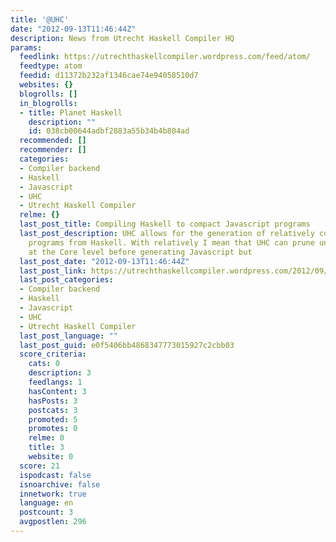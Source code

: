 ```yaml
---
title: '@UHC'
date: "2012-09-13T11:46:44Z"
description: News from Utrecht Haskell Compiler HQ
params:
  feedlink: https://utrechthaskellcompiler.wordpress.com/feed/atom/
  feedtype: atom
  feedid: d11372b232af1346cae74e94058510d7
  websites: {}
  blogrolls: []
  in_blogrolls:
  - title: Planet Haskell
    description: ""
    id: 038cb00644adbf2883a55b34b4b804ad
  recommended: []
  recommender: []
  categories:
  - Compiler backend
  - Haskell
  - Javascript
  - UHC
  - Utrecht Haskell Compiler
  relme: {}
  last_post_title: Compiling Haskell to compact Javascript programs
  last_post_description: UHC allows for the generation of relatively compact Javascript
    programs from Haskell. With relatively I mean that UHC can prune unnecessary code
    at the Core level before generating Javascript but
  last_post_date: "2012-09-13T11:46:44Z"
  last_post_link: https://utrechthaskellcompiler.wordpress.com/2012/09/13/compiling-haskell-to-compact-javascript-programs/
  last_post_categories:
  - Compiler backend
  - Haskell
  - Javascript
  - UHC
  - Utrecht Haskell Compiler
  last_post_language: ""
  last_post_guid: e0f5406bb4868347773015927c2cbb03
  score_criteria:
    cats: 0
    description: 3
    feedlangs: 1
    hasContent: 3
    hasPosts: 3
    postcats: 3
    promoted: 5
    promotes: 0
    relme: 0
    title: 3
    website: 0
  score: 21
  ispodcast: false
  isnoarchive: false
  innetwork: true
  language: en
  postcount: 3
  avgpostlen: 296
---
```

